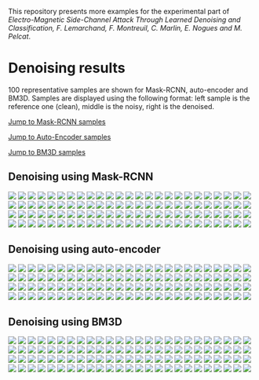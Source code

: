 This repository presents more examples for the experimental part of _Electro-Magnetic Side-Channel Attack Through Learned Denoising and Classification, F. Lemarchand, F. Montreuil, C. Marlin, E. Nogues and M. Pelcat_.

# Denoising results
100 representative samples are shown for Mask-RCNN, auto-encoder and BM3D. Samples are displayed using the following format: left sample is the reference one (clean), middle is the noisy, right is the denoised. 

[Jump to Mask-RCNN samples](#denoising-using-mask-rcnn)

[Jump to Auto-Encoder samples](#denoising-using-auto-encoder)

[Jump to BM3D samples](#denoising-using-bm3d)


## Denoising using Mask-RCNN

![](./denoising_results/mrcnn/1.png)
![](./denoising_results/mrcnn/2.png)
![](./denoising_results/mrcnn/3.png)
![](./denoising_results/mrcnn/4.png)
![](./denoising_results/mrcnn/5.png)
![](./denoising_results/mrcnn/6.png)
![](./denoising_results/mrcnn/7.png)
![](./denoising_results/mrcnn/8.png)
![](./denoising_results/mrcnn/9.png)
![](./denoising_results/mrcnn/10.png)
![](./denoising_results/mrcnn/11.png)
![](./denoising_results/mrcnn/12.png)
![](./denoising_results/mrcnn/13.png)
![](./denoising_results/mrcnn/14.png)
![](./denoising_results/mrcnn/15.png)
![](./denoising_results/mrcnn/16.png)
![](./denoising_results/mrcnn/17.png)
![](./denoising_results/mrcnn/18.png)
![](./denoising_results/mrcnn/19.png)
![](./denoising_results/mrcnn/20.png)
![](./denoising_results/mrcnn/21.png)
![](./denoising_results/mrcnn/22.png)
![](./denoising_results/mrcnn/23.png)
![](./denoising_results/mrcnn/24.png)
![](./denoising_results/mrcnn/25.png)
![](./denoising_results/mrcnn/26.png)
![](./denoising_results/mrcnn/27.png)
![](./denoising_results/mrcnn/28.png)
![](./denoising_results/mrcnn/29.png)
![](./denoising_results/mrcnn/30.png)
![](./denoising_results/mrcnn/31.png)
![](./denoising_results/mrcnn/32.png)
![](./denoising_results/mrcnn/33.png)
![](./denoising_results/mrcnn/34.png)
![](./denoising_results/mrcnn/35.png)
![](./denoising_results/mrcnn/36.png)
![](./denoising_results/mrcnn/37.png)
![](./denoising_results/mrcnn/38.png)
![](./denoising_results/mrcnn/39.png)
![](./denoising_results/mrcnn/40.png)
![](./denoising_results/mrcnn/41.png)
![](./denoising_results/mrcnn/42.png)
![](./denoising_results/mrcnn/43.png)
![](./denoising_results/mrcnn/44.png)
![](./denoising_results/mrcnn/45.png)
![](./denoising_results/mrcnn/46.png)
![](./denoising_results/mrcnn/47.png)
![](./denoising_results/mrcnn/48.png)
![](./denoising_results/mrcnn/49.png)
![](./denoising_results/mrcnn/50.png)
![](./denoising_results/mrcnn/51.png)
![](./denoising_results/mrcnn/52.png)
![](./denoising_results/mrcnn/53.png)
![](./denoising_results/mrcnn/54.png)
![](./denoising_results/mrcnn/55.png)
![](./denoising_results/mrcnn/56.png)
![](./denoising_results/mrcnn/57.png)
![](./denoising_results/mrcnn/58.png)
![](./denoising_results/mrcnn/59.png)
![](./denoising_results/mrcnn/60.png)
![](./denoising_results/mrcnn/61.png)
![](./denoising_results/mrcnn/62.png)
![](./denoising_results/mrcnn/63.png)
![](./denoising_results/mrcnn/64.png)
![](./denoising_results/mrcnn/65.png)
![](./denoising_results/mrcnn/66.png)
![](./denoising_results/mrcnn/67.png)
![](./denoising_results/mrcnn/68.png)
![](./denoising_results/mrcnn/69.png)
![](./denoising_results/mrcnn/70.png)
![](./denoising_results/mrcnn/71.png)
![](./denoising_results/mrcnn/72.png)
![](./denoising_results/mrcnn/73.png)
![](./denoising_results/mrcnn/74.png)
![](./denoising_results/mrcnn/75.png)
![](./denoising_results/mrcnn/76.png)
![](./denoising_results/mrcnn/77.png)
![](./denoising_results/mrcnn/78.png)
![](./denoising_results/mrcnn/79.png)
![](./denoising_results/mrcnn/80.png)
![](./denoising_results/mrcnn/81.png)
![](./denoising_results/mrcnn/82.png)
![](./denoising_results/mrcnn/83.png)
![](./denoising_results/mrcnn/84.png)
![](./denoising_results/mrcnn/85.png)
![](./denoising_results/mrcnn/86.png)
![](./denoising_results/mrcnn/87.png)
![](./denoising_results/mrcnn/88.png)
![](./denoising_results/mrcnn/89.png)
![](./denoising_results/mrcnn/90.png)
![](./denoising_results/mrcnn/91.png)
![](./denoising_results/mrcnn/92.png)
![](./denoising_results/mrcnn/93.png)
![](./denoising_results/mrcnn/94.png)
![](./denoising_results/mrcnn/95.png)
![](./denoising_results/mrcnn/96.png)
![](./denoising_results/mrcnn/97.png)
![](./denoising_results/mrcnn/98.png)
![](./denoising_results/mrcnn/99.png)
![](./denoising_results/mrcnn/100.png)


## Denoising using auto-encoder

![](./denoising_results/ae/1.png)
![](./denoising_results/ae/2.png)
![](./denoising_results/ae/3.png)
![](./denoising_results/ae/4.png)
![](./denoising_results/ae/5.png)
![](./denoising_results/ae/6.png)
![](./denoising_results/ae/7.png)
![](./denoising_results/ae/8.png)
![](./denoising_results/ae/9.png)
![](./denoising_results/ae/10.png)
![](./denoising_results/ae/11.png)
![](./denoising_results/ae/12.png)
![](./denoising_results/ae/13.png)
![](./denoising_results/ae/14.png)
![](./denoising_results/ae/15.png)
![](./denoising_results/ae/16.png)
![](./denoising_results/ae/17.png)
![](./denoising_results/ae/18.png)
![](./denoising_results/ae/19.png)
![](./denoising_results/ae/20.png)
![](./denoising_results/ae/21.png)
![](./denoising_results/ae/22.png)
![](./denoising_results/ae/23.png)
![](./denoising_results/ae/24.png)
![](./denoising_results/ae/25.png)
![](./denoising_results/ae/26.png)
![](./denoising_results/ae/27.png)
![](./denoising_results/ae/28.png)
![](./denoising_results/ae/29.png)
![](./denoising_results/ae/30.png)
![](./denoising_results/ae/31.png)
![](./denoising_results/ae/32.png)
![](./denoising_results/ae/33.png)
![](./denoising_results/ae/34.png)
![](./denoising_results/ae/35.png)
![](./denoising_results/ae/36.png)
![](./denoising_results/ae/37.png)
![](./denoising_results/ae/38.png)
![](./denoising_results/ae/39.png)
![](./denoising_results/ae/40.png)
![](./denoising_results/ae/41.png)
![](./denoising_results/ae/42.png)
![](./denoising_results/ae/43.png)
![](./denoising_results/ae/44.png)
![](./denoising_results/ae/45.png)
![](./denoising_results/ae/46.png)
![](./denoising_results/ae/47.png)
![](./denoising_results/ae/48.png)
![](./denoising_results/ae/49.png)
![](./denoising_results/ae/50.png)
![](./denoising_results/ae/51.png)
![](./denoising_results/ae/52.png)
![](./denoising_results/ae/53.png)
![](./denoising_results/ae/54.png)
![](./denoising_results/ae/55.png)
![](./denoising_results/ae/56.png)
![](./denoising_results/ae/57.png)
![](./denoising_results/ae/58.png)
![](./denoising_results/ae/59.png)
![](./denoising_results/ae/60.png)
![](./denoising_results/ae/61.png)
![](./denoising_results/ae/62.png)
![](./denoising_results/ae/63.png)
![](./denoising_results/ae/64.png)
![](./denoising_results/ae/65.png)
![](./denoising_results/ae/66.png)
![](./denoising_results/ae/67.png)
![](./denoising_results/ae/68.png)
![](./denoising_results/ae/69.png)
![](./denoising_results/ae/70.png)
![](./denoising_results/ae/71.png)
![](./denoising_results/ae/72.png)
![](./denoising_results/ae/73.png)
![](./denoising_results/ae/74.png)
![](./denoising_results/ae/75.png)
![](./denoising_results/ae/76.png)
![](./denoising_results/ae/77.png)
![](./denoising_results/ae/78.png)
![](./denoising_results/ae/79.png)
![](./denoising_results/ae/80.png)
![](./denoising_results/ae/81.png)
![](./denoising_results/ae/82.png)
![](./denoising_results/ae/83.png)
![](./denoising_results/ae/84.png)
![](./denoising_results/ae/85.png)
![](./denoising_results/ae/86.png)
![](./denoising_results/ae/87.png)
![](./denoising_results/ae/88.png)
![](./denoising_results/ae/89.png)
![](./denoising_results/ae/90.png)
![](./denoising_results/ae/91.png)
![](./denoising_results/ae/92.png)
![](./denoising_results/ae/93.png)
![](./denoising_results/ae/94.png)
![](./denoising_results/ae/95.png)
![](./denoising_results/ae/96.png)
![](./denoising_results/ae/97.png)
![](./denoising_results/ae/98.png)
![](./denoising_results/ae/99.png)
![](./denoising_results/ae/100.png)


## Denoising using BM3D

![](./denoising_results/bm3d/1.png)
![](./denoising_results/bm3d/2.png)
![](./denoising_results/bm3d/3.png)
![](./denoising_results/bm3d/4.png)
![](./denoising_results/bm3d/5.png)
![](./denoising_results/bm3d/6.png)
![](./denoising_results/bm3d/7.png)
![](./denoising_results/bm3d/8.png)
![](./denoising_results/bm3d/9.png)
![](./denoising_results/bm3d/10.png)
![](./denoising_results/bm3d/11.png)
![](./denoising_results/bm3d/12.png)
![](./denoising_results/bm3d/13.png)
![](./denoising_results/bm3d/14.png)
![](./denoising_results/bm3d/15.png)
![](./denoising_results/bm3d/16.png)
![](./denoising_results/bm3d/17.png)
![](./denoising_results/bm3d/18.png)
![](./denoising_results/bm3d/19.png)
![](./denoising_results/bm3d/20.png)
![](./denoising_results/bm3d/21.png)
![](./denoising_results/bm3d/22.png)
![](./denoising_results/bm3d/23.png)
![](./denoising_results/bm3d/24.png)
![](./denoising_results/bm3d/25.png)
![](./denoising_results/bm3d/26.png)
![](./denoising_results/bm3d/27.png)
![](./denoising_results/bm3d/28.png)
![](./denoising_results/bm3d/29.png)
![](./denoising_results/bm3d/30.png)
![](./denoising_results/bm3d/31.png)
![](./denoising_results/bm3d/32.png)
![](./denoising_results/bm3d/33.png)
![](./denoising_results/bm3d/34.png)
![](./denoising_results/bm3d/35.png)
![](./denoising_results/bm3d/36.png)
![](./denoising_results/bm3d/37.png)
![](./denoising_results/bm3d/38.png)
![](./denoising_results/bm3d/39.png)
![](./denoising_results/bm3d/40.png)
![](./denoising_results/bm3d/41.png)
![](./denoising_results/bm3d/42.png)
![](./denoising_results/bm3d/43.png)
![](./denoising_results/bm3d/44.png)
![](./denoising_results/bm3d/45.png)
![](./denoising_results/bm3d/46.png)
![](./denoising_results/bm3d/47.png)
![](./denoising_results/bm3d/48.png)
![](./denoising_results/bm3d/49.png)
![](./denoising_results/bm3d/50.png)
![](./denoising_results/bm3d/51.png)
![](./denoising_results/bm3d/52.png)
![](./denoising_results/bm3d/53.png)
![](./denoising_results/bm3d/54.png)
![](./denoising_results/bm3d/55.png)
![](./denoising_results/bm3d/56.png)
![](./denoising_results/bm3d/57.png)
![](./denoising_results/bm3d/58.png)
![](./denoising_results/bm3d/59.png)
![](./denoising_results/bm3d/60.png)
![](./denoising_results/bm3d/61.png)
![](./denoising_results/bm3d/62.png)
![](./denoising_results/bm3d/63.png)
![](./denoising_results/bm3d/64.png)
![](./denoising_results/bm3d/65.png)
![](./denoising_results/bm3d/66.png)
![](./denoising_results/bm3d/67.png)
![](./denoising_results/bm3d/68.png)
![](./denoising_results/bm3d/69.png)
![](./denoising_results/bm3d/70.png)
![](./denoising_results/bm3d/71.png)
![](./denoising_results/bm3d/72.png)
![](./denoising_results/bm3d/73.png)
![](./denoising_results/bm3d/74.png)
![](./denoising_results/bm3d/75.png)
![](./denoising_results/bm3d/76.png)
![](./denoising_results/bm3d/77.png)
![](./denoising_results/bm3d/78.png)
![](./denoising_results/bm3d/79.png)
![](./denoising_results/bm3d/80.png)
![](./denoising_results/bm3d/81.png)
![](./denoising_results/bm3d/82.png)
![](./denoising_results/bm3d/83.png)
![](./denoising_results/bm3d/84.png)
![](./denoising_results/bm3d/85.png)
![](./denoising_results/bm3d/86.png)
![](./denoising_results/bm3d/87.png)
![](./denoising_results/bm3d/88.png)
![](./denoising_results/bm3d/89.png)
![](./denoising_results/bm3d/90.png)
![](./denoising_results/bm3d/91.png)
![](./denoising_results/bm3d/92.png)
![](./denoising_results/bm3d/93.png)
![](./denoising_results/bm3d/94.png)
![](./denoising_results/bm3d/95.png)
![](./denoising_results/bm3d/96.png)
![](./denoising_results/bm3d/97.png)
![](./denoising_results/bm3d/98.png)
![](./denoising_results/bm3d/99.png)
![](./denoising_results/bm3d/100.png)
